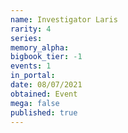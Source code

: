 ```yaml
---
name: Investigator Laris
rarity: 4
series:
memory_alpha:
bigbook_tier: -1
events: 1
in_portal:
date: 08/07/2021
obtained: Event
mega: false
published: true
---
```



